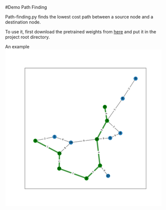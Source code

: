 #Demo Path Finding

Path-finding.py finds the lowest cost path between a source node and a destination node.

To use it, first download the pretrained weights from [here](https://zenodo.org/record/6314187/files/model_scripted.pt?download=1) and put it in the project root directory.

An example
![Alt text](prediction.png?raw=true "Title")
